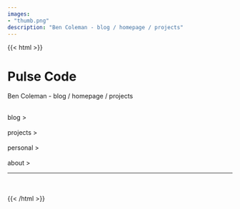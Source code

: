 ```yaml
---
images: 
- "thumb.png"
description: "Ben Coleman - blog / homepage / projects"
---
```

{{< html >}}
  <h1>Pulse Code</h1>

  <p>
    Ben Coleman - blog / homepage / projects
  </p>

  <div class="myicons">
    <div onclick="location.href='/blog'">
      <i class="fal fa-comments-alt"></i><br/>
      blog &gt;
    </div>
    <div onclick="location.href='/projects'">
      <i class="fal fa-laptop-code"></i><br/>
      projects &gt;
    </div>
    <div onclick="location.href='/personal'">
      <a href="#"><i class="fal fa-dice-d20"></i></a><br/>
      personal &gt;
    </div>
    <div onclick="location.href='/about'">
      <a href="#"><i class="fal fa-user-circle"></i></a><br/>
      about &gt;
    </div>
  </div>
  
  <hr>
  <br>

  <div class="social">
    <a href="https://github.com/benc-uk" target="_blank"><i class="fab fa-github"></i></a>
    &nbsp;
    <a href="https://www.linkedin.com/in/benc-uk" target="_blank"><i class="fab fa-linkedin"></i></a>
    &nbsp;
    <a href="https://twitter.com/bencodegeek" target="_blank"><i class="fab fa-twitter"></i></a>
  </div>
{{< /html >}}